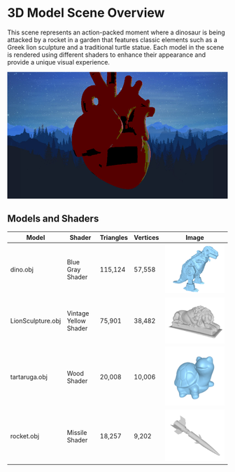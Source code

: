 # 3D Model Scene Overview

This scene represents an action-packed moment where a dinosaur is being attacked by a rocket in a garden that features classic elements such as a Greek lion sculpture and a traditional turtle statue. Each model in the scene is rendered using different shaders to enhance their appearance and provide a unique visual experience.

![output](output.bmp)

## Models and Shaders

| Model                | Shader              | Triangles | Vertices | Image                          |
|----------------------|---------------------|-----------|----------|--------------------------------|
| dino.obj             | Blue Gray Shader    | 115,124   | 57,558   | ![dino](models/dino.png)        |
| LionSculpture.obj    | Vintage Yellow Shader | 75,901    | 38,482   | ![lion](models/lion.png)       |
| tartaruga.obj        | Wood Shader         | 20,008    | 10,006   | ![turtle](models/turtle.png)   |
| rocket.obj           | Missile Shader      | 18,257    | 9,202    | ![rocket](models/rocket.png)   |
